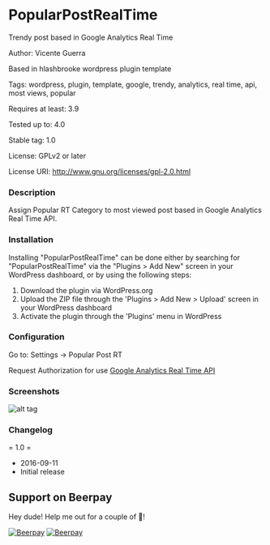 # PopularPostRealTime

Trendy post based in Google Analytics Real Time

Author: Vicente Guerra

Based in hlashbrooke wordpress plugin template

Tags: wordpress, plugin, template, google, trendy, analytics, real time, api, most views, popular

Requires at least: 3.9

Tested up to: 4.0

Stable tag: 1.0

License: GPLv2 or later

License URI: http://www.gnu.org/licenses/gpl-2.0.html


### Description

Assign Popular RT Category to most viewed post based in Google Analytics Real Time API.

###  Installation

Installing "PopularPostRealTime" can be done either by searching for "PopularPostRealTime" via the "Plugins > Add New" screen in your WordPress dashboard, or by using the following steps:

1. Download the plugin via WordPress.org
1. Upload the ZIP file through the 'Plugins > Add New > Upload' screen in your WordPress dashboard
1. Activate the plugin through the 'Plugins' menu in WordPress

###  Configuration

Go to: Settings -> Popular Post RT

Request Authorization for use [Google Analytics Real Time API](https://docs.google.com/forms/d/e/1FAIpQLSc9OpoDGB3tBD7oy1OG9fyum8KBIxs-2ihPCsHp13WTnM-SSQ/viewform)


###  Screenshots

![alt tag](https://lh3.googleusercontent.com/xPX0WN1bGoBsQBywhgyfp3u_AQgGZ6Dj5RtmHAkRHDiIbA1IPa7ofR8PBsOR49BsK-vZRReo1OoLFOSGlmgw1LtOSvbf7URjEPhqXhKoIzh1rpiFKjNmOXQQLK2UDA-ludHLp4Ria7vbxKE4FQJHywdxSyd85fONeQVOJg05gQKfGXasjbSwfNz_MbAZsx846ngl5hGYpncTsV9wiS7nyvcp5gpKwLXHmwZhbAoC6UJhZOm4ghIn69L7H14_Zc5M94WlbtKup8iu8pm3fuhajtFnuA2fszRDG-77_QOQ5d67-g_7IuYLg4OW7sYUphMjlqB7y5h1rquLDPaj73fNH5wlLao68qWi5DOHJWjgqpy_MggjcHU2Skoj9lsqeaXZQ26XjGlvQ_nzUvRDsALO5TsmMBWWiQ9VDTobXkx7RkFdvDHpf3cEZRbYQVstvpmxMXq4G9z7gCFuU5c_pFKLo8qqcVtNXuHg0u9j27CSIUgAtabY0b5x33O1--trC6cPQ0sSDLh_rc3TUNQysFk9VNuOg0rz1s_YwweiPRUCyA9u0mMAktWIjSTqFErEnjfRBdJ6Hhywpgv5OW6KqG2B8I-sO5dbdNczj5nrtryT3ZIJM6mS=w2202-h1324-no)

### Changelog

= 1.0 =
* 2016-09-11
* Initial release

## Support on Beerpay
Hey dude! Help me out for a couple of :beers:!

[![Beerpay](https://beerpay.io/vicenteguerra/popular-post-real-time/badge.svg?style=beer-square)](https://beerpay.io/vicenteguerra/popular-post-real-time)  [![Beerpay](https://beerpay.io/vicenteguerra/popular-post-real-time/make-wish.svg?style=flat-square)](https://beerpay.io/vicenteguerra/popular-post-real-time?focus=wish)